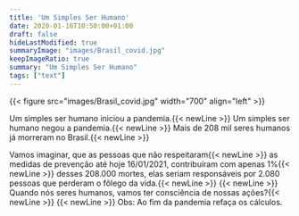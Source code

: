 ```yaml
---
title: 'Um Simples Ser Humano'
date: 2020-01-16T10:50:00+01:00
draft: false
hideLastModified: true
summaryImage: "images/Brasil_covid.jpg"
keepImageRatio: true
summary: "Um Simples Ser Humano"
tags: ["text"]
---
```


{{< figure src="images/Brasil_covid.jpg" width="700" align="left" >}}

Um simples ser humano iniciou a pandemia.{{< newLine >}}
Um simples ser humano negou a pandemia.{{< newLine >}}
Mais de 208 mil seres humanos já morreram no Brasil.{{< newLine >}}

Vamos imaginar, que as pessoas que não respeitaram{{< newLine >}}
as medidas de prevenção até hoje 16/01/2021, contribuíram com apenas 1%{{< newLine >}}
desses 208.000 mortes, elas seriam responsáveis por 2.080 pessoas que perderam o fôlego da vida.{{< newLine >}}
{{< newLine >}}
Quando nós seres humanos, vamos ter consciência de nossas ações?{{< newLine >}}
{{< newLine >}}
Obs: Ao fim da pandemia refaça os cálculos.
